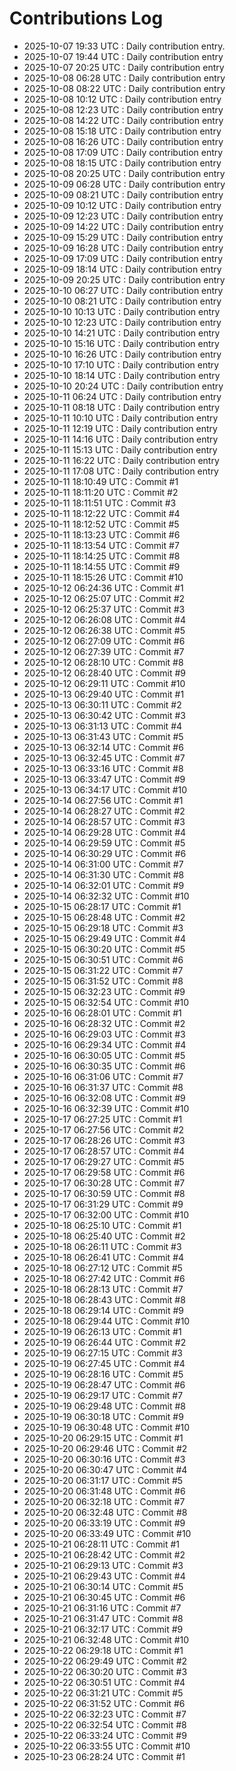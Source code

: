 # Contributions Log

- 2025-10-07 19:33 UTC : Daily contribution entry.
- 2025-10-07 19:44 UTC : Daily contribution entry
- 2025-10-07 20:25 UTC : Daily contribution entry
- 2025-10-08 06:28 UTC : Daily contribution entry
- 2025-10-08 08:22 UTC : Daily contribution entry
- 2025-10-08 10:12 UTC : Daily contribution entry
- 2025-10-08 12:23 UTC : Daily contribution entry
- 2025-10-08 14:22 UTC : Daily contribution entry
- 2025-10-08 15:18 UTC : Daily contribution entry
- 2025-10-08 16:26 UTC : Daily contribution entry
- 2025-10-08 17:09 UTC : Daily contribution entry
- 2025-10-08 18:15 UTC : Daily contribution entry
- 2025-10-08 20:25 UTC : Daily contribution entry
- 2025-10-09 06:28 UTC : Daily contribution entry
- 2025-10-09 08:21 UTC : Daily contribution entry
- 2025-10-09 10:12 UTC : Daily contribution entry
- 2025-10-09 12:23 UTC : Daily contribution entry
- 2025-10-09 14:22 UTC : Daily contribution entry
- 2025-10-09 15:29 UTC : Daily contribution entry
- 2025-10-09 16:28 UTC : Daily contribution entry
- 2025-10-09 17:09 UTC : Daily contribution entry
- 2025-10-09 18:14 UTC : Daily contribution entry
- 2025-10-09 20:25 UTC : Daily contribution entry
- 2025-10-10 06:27 UTC : Daily contribution entry
- 2025-10-10 08:21 UTC : Daily contribution entry
- 2025-10-10 10:13 UTC : Daily contribution entry
- 2025-10-10 12:23 UTC : Daily contribution entry
- 2025-10-10 14:21 UTC : Daily contribution entry
- 2025-10-10 15:16 UTC : Daily contribution entry
- 2025-10-10 16:26 UTC : Daily contribution entry
- 2025-10-10 17:10 UTC : Daily contribution entry
- 2025-10-10 18:14 UTC : Daily contribution entry
- 2025-10-10 20:24 UTC : Daily contribution entry
- 2025-10-11 06:24 UTC : Daily contribution entry
- 2025-10-11 08:18 UTC : Daily contribution entry
- 2025-10-11 10:10 UTC : Daily contribution entry
- 2025-10-11 12:19 UTC : Daily contribution entry
- 2025-10-11 14:16 UTC : Daily contribution entry
- 2025-10-11 15:13 UTC : Daily contribution entry
- 2025-10-11 16:22 UTC : Daily contribution entry
- 2025-10-11 17:08 UTC : Daily contribution entry
- 2025-10-11 18:10:49 UTC : Commit #1
- 2025-10-11 18:11:20 UTC : Commit #2
- 2025-10-11 18:11:51 UTC : Commit #3
- 2025-10-11 18:12:22 UTC : Commit #4
- 2025-10-11 18:12:52 UTC : Commit #5
- 2025-10-11 18:13:23 UTC : Commit #6
- 2025-10-11 18:13:54 UTC : Commit #7
- 2025-10-11 18:14:25 UTC : Commit #8
- 2025-10-11 18:14:55 UTC : Commit #9
- 2025-10-11 18:15:26 UTC : Commit #10
- 2025-10-12 06:24:36 UTC : Commit #1
- 2025-10-12 06:25:07 UTC : Commit #2
- 2025-10-12 06:25:37 UTC : Commit #3
- 2025-10-12 06:26:08 UTC : Commit #4
- 2025-10-12 06:26:38 UTC : Commit #5
- 2025-10-12 06:27:09 UTC : Commit #6
- 2025-10-12 06:27:39 UTC : Commit #7
- 2025-10-12 06:28:10 UTC : Commit #8
- 2025-10-12 06:28:40 UTC : Commit #9
- 2025-10-12 06:29:11 UTC : Commit #10
- 2025-10-13 06:29:40 UTC : Commit #1
- 2025-10-13 06:30:11 UTC : Commit #2
- 2025-10-13 06:30:42 UTC : Commit #3
- 2025-10-13 06:31:13 UTC : Commit #4
- 2025-10-13 06:31:43 UTC : Commit #5
- 2025-10-13 06:32:14 UTC : Commit #6
- 2025-10-13 06:32:45 UTC : Commit #7
- 2025-10-13 06:33:16 UTC : Commit #8
- 2025-10-13 06:33:47 UTC : Commit #9
- 2025-10-13 06:34:17 UTC : Commit #10
- 2025-10-14 06:27:56 UTC : Commit #1
- 2025-10-14 06:28:27 UTC : Commit #2
- 2025-10-14 06:28:57 UTC : Commit #3
- 2025-10-14 06:29:28 UTC : Commit #4
- 2025-10-14 06:29:59 UTC : Commit #5
- 2025-10-14 06:30:29 UTC : Commit #6
- 2025-10-14 06:31:00 UTC : Commit #7
- 2025-10-14 06:31:30 UTC : Commit #8
- 2025-10-14 06:32:01 UTC : Commit #9
- 2025-10-14 06:32:32 UTC : Commit #10
- 2025-10-15 06:28:17 UTC : Commit #1
- 2025-10-15 06:28:48 UTC : Commit #2
- 2025-10-15 06:29:18 UTC : Commit #3
- 2025-10-15 06:29:49 UTC : Commit #4
- 2025-10-15 06:30:20 UTC : Commit #5
- 2025-10-15 06:30:51 UTC : Commit #6
- 2025-10-15 06:31:22 UTC : Commit #7
- 2025-10-15 06:31:52 UTC : Commit #8
- 2025-10-15 06:32:23 UTC : Commit #9
- 2025-10-15 06:32:54 UTC : Commit #10
- 2025-10-16 06:28:01 UTC : Commit #1
- 2025-10-16 06:28:32 UTC : Commit #2
- 2025-10-16 06:29:03 UTC : Commit #3
- 2025-10-16 06:29:34 UTC : Commit #4
- 2025-10-16 06:30:05 UTC : Commit #5
- 2025-10-16 06:30:35 UTC : Commit #6
- 2025-10-16 06:31:06 UTC : Commit #7
- 2025-10-16 06:31:37 UTC : Commit #8
- 2025-10-16 06:32:08 UTC : Commit #9
- 2025-10-16 06:32:39 UTC : Commit #10
- 2025-10-17 06:27:25 UTC : Commit #1
- 2025-10-17 06:27:56 UTC : Commit #2
- 2025-10-17 06:28:26 UTC : Commit #3
- 2025-10-17 06:28:57 UTC : Commit #4
- 2025-10-17 06:29:27 UTC : Commit #5
- 2025-10-17 06:29:58 UTC : Commit #6
- 2025-10-17 06:30:28 UTC : Commit #7
- 2025-10-17 06:30:59 UTC : Commit #8
- 2025-10-17 06:31:29 UTC : Commit #9
- 2025-10-17 06:32:00 UTC : Commit #10
- 2025-10-18 06:25:10 UTC : Commit #1
- 2025-10-18 06:25:40 UTC : Commit #2
- 2025-10-18 06:26:11 UTC : Commit #3
- 2025-10-18 06:26:41 UTC : Commit #4
- 2025-10-18 06:27:12 UTC : Commit #5
- 2025-10-18 06:27:42 UTC : Commit #6
- 2025-10-18 06:28:13 UTC : Commit #7
- 2025-10-18 06:28:43 UTC : Commit #8
- 2025-10-18 06:29:14 UTC : Commit #9
- 2025-10-18 06:29:44 UTC : Commit #10
- 2025-10-19 06:26:13 UTC : Commit #1
- 2025-10-19 06:26:44 UTC : Commit #2
- 2025-10-19 06:27:15 UTC : Commit #3
- 2025-10-19 06:27:45 UTC : Commit #4
- 2025-10-19 06:28:16 UTC : Commit #5
- 2025-10-19 06:28:47 UTC : Commit #6
- 2025-10-19 06:29:17 UTC : Commit #7
- 2025-10-19 06:29:48 UTC : Commit #8
- 2025-10-19 06:30:18 UTC : Commit #9
- 2025-10-19 06:30:48 UTC : Commit #10
- 2025-10-20 06:29:15 UTC : Commit #1
- 2025-10-20 06:29:46 UTC : Commit #2
- 2025-10-20 06:30:16 UTC : Commit #3
- 2025-10-20 06:30:47 UTC : Commit #4
- 2025-10-20 06:31:17 UTC : Commit #5
- 2025-10-20 06:31:48 UTC : Commit #6
- 2025-10-20 06:32:18 UTC : Commit #7
- 2025-10-20 06:32:48 UTC : Commit #8
- 2025-10-20 06:33:19 UTC : Commit #9
- 2025-10-20 06:33:49 UTC : Commit #10
- 2025-10-21 06:28:11 UTC : Commit #1
- 2025-10-21 06:28:42 UTC : Commit #2
- 2025-10-21 06:29:13 UTC : Commit #3
- 2025-10-21 06:29:43 UTC : Commit #4
- 2025-10-21 06:30:14 UTC : Commit #5
- 2025-10-21 06:30:45 UTC : Commit #6
- 2025-10-21 06:31:16 UTC : Commit #7
- 2025-10-21 06:31:47 UTC : Commit #8
- 2025-10-21 06:32:17 UTC : Commit #9
- 2025-10-21 06:32:48 UTC : Commit #10
- 2025-10-22 06:29:18 UTC : Commit #1
- 2025-10-22 06:29:49 UTC : Commit #2
- 2025-10-22 06:30:20 UTC : Commit #3
- 2025-10-22 06:30:51 UTC : Commit #4
- 2025-10-22 06:31:21 UTC : Commit #5
- 2025-10-22 06:31:52 UTC : Commit #6
- 2025-10-22 06:32:23 UTC : Commit #7
- 2025-10-22 06:32:54 UTC : Commit #8
- 2025-10-22 06:33:24 UTC : Commit #9
- 2025-10-22 06:33:55 UTC : Commit #10
- 2025-10-23 06:28:24 UTC : Commit #1

